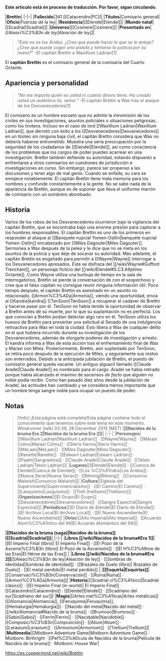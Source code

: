 **Este artículo está en proceso de traducción. Por favor, sigan circulando.**


|**Brettin**|
|-|-|
|**Fallecido**|341 [[Catacendro\|PC]]|
|**Títulos**|Comisario general|
|**Oficio**|Fuerzas de la ley|
|**Residencia**|[[Elendel\|Elendel]]|
|**Mundo natal**|[[Scadrial\|Scadrial]]|
|**Universo**|[[Cosmere\|Cosmere]]|
|**Presentado en**|*[[Aleaci%C3%B3n de ley\|Aleación de ley]]*|

>“*Esto no es los Áridos. ¿Cree que puede hacer lo que se le antoje? ¿Cree que puede coger una pistola y tomarse la justicia por su mano?*”
\-El capitán Brettin a Waxillium Ladrian[1]


El **capitán Brettin** es el comisario general de la comisaría del Cuarto Octante.

## Apariencia y personalidad
>“*No me importa quién es usted ni cuánto dinero tiene. Ha creado usted un auténtico lío, señor.*”
\-El capitán Brettin a Wax tras el ataque de los Desvanecedores[1]


El comisario es un hombre escueto que no admite la intromisión de los civiles en sus investigaciones, asuntos policiales o situaciones peligrosas, como los tiroteos. Incluso en el caso de lord [[Waxillium Ladrian\|Waxillium Ladrian]], que derrotó con éxito a los [[Desvanecedores\|Desvanecedores]] en un tiroteo sin ninguna baja civil, el capitán Brettin considera que Wax no debería haberse entrometido. Muestra una seria preocupación por la seguridad de los ciudadanos de [[Elendel\|Elendel]], así como consciencia de los problemas que los cargos de poder pueden acarrear en una investigación.
Brettin también defiende su autoridad, estando dispuesto a enfrentarse a otros comisarios en cuestiones de jurisdicción e investigaciones en curso. Sin embargo, parece ser propenso a las discusiones y tener algo de mal genio. Cuando se enfada, su cara se enrojece notablemente.
El capitán Brettin tiene mala memoria para los nombres y confunde constantemente a la gente. No se sabe nada de la apariencia de Brettin, aunque es de suponer que lleva el uniforme marrón de comisario con un sombrero abombado.

## Historia
Varios de los robos de los Desvanecedores ocurrieron bajo la vigilancia del capitán Brettin, que se encontraba bajo una enorme presión para capturar a los hombres responsables. El capitán Brettin es uno de los primeros en responder al ataque al [[Banquete nupcial Yomen-Ostlin\|banquete nupcial Yomen-Ostlin]] encabezado por [[Miles Dagouter\|Miles Dagouter]]. Sermonea a Wax después de la pelea y le dice que no se meta en los asuntos de la policía y que deje de socavar su autoridad.
Más adelante, el capitán Brettin es engañado para permitir a [[Wayne\|Wayne]] interrogar a los Desvanecedores apresados. Éste se disfraza del [[/wiki/Wayne#Guffont Trenchant]], un personaje ficticio del [[/wiki/Elendel#S.C3.A9ptimo Octante]]. Como Wayne utiliza una burbuja de tiempo en la sala de interrogatorios, Brettin se pierde la conversación de con el sospechoso y cree que el falso capitán no consigue reunir ninguna información útil.
Poco tiempo después, el capitán Brettin es asesinado en un asunto no relacionado. [[Armon%C3%ADa\|Armonía]], viendo una oportunidad, envia al [[Kandra\|kandra]] [[TenSoon\|TenSoon]] a recuperar el cadáver de Brettin y hacerse pasar por él. TenSoon no había tenido la oportunidad de observar a Brettin antes de su muerte, por lo que su suplantación no es perfecta. Los que conocían a Brettin podían detectar algo raro en él. TenSoon utiliza los huesos de Brettin para presentar una solicitud al Senado de una indulgencia retroactiva para Wax en toda la ciudad. Esto libera a Wax de cualquier delito en el que hubiera incurrido durante su investigación de los Desvanecedores, además de otorgarle poderes de investigación y arresto. El kandra informa a Wax de esta acción tras el enfrentamiento final de Wax y Marasi con Miles. Posteriormente, Brettin, aún suplantado por TenSoon, se retira poco después de la ejecución de Miles, y seguramente sus restos son enterrados.
Debido a la anticipada jubilación de Brettin, el puesto de comisario general queda vacante. Un antiguo alguacil llamado [[Claude Aradel\|Claude Aradel]] es nombrado para el cargo. Aradel se había retirado porque había alcanzado el máximo de ascensos *de facto* que alguien no noble podía recibir. Como han pasado diez años desde la jubilación de Aradel, las actitudes han cambiado y se considera menos importante que un hombre tenga sangre noble para ocupar un puesto de poder.

## Notas

> [!info] ¡Esta página está completa!Esta página contiene todo el conocimiento que tenemos sobre este tema en este momento.
Windrunner (talk) 03:39, 28 December 2015 (MST)
|**[[Nacidos de la bruma Era 2\|Nacidos de la bruma Era 2]]**|
|-|-|
|**Personajes**|[[Waxillium Ladrian\|Waxillium Ladrian]] · [[Wayne\|Wayne]] · [[Marasi Colms\|Marasi Colms]] · [[Steris Harms\|Steris Harms]] · [[MeLaan\|MeLaan]] · [[Miles Dagouter\|Miles Dagouter]] · [[Ranette\|Ranette]] · [[Edwarn Ladrian\|Edwarn Ladrian]] · [[Paalm\|Sangradora]] · [[Claude Aradel\|Claude Aradel]] · [[Telsin Ladrian\|Telsin Ladrian]]|
|**Lugares**|[[Elendel\|Elendel]] · [[Cuenca de Elendel\|Cuenca de Elendel]] · [[Los %C3%81ridos\|Los Áridos]] · [[Nueva Seran\|Nueva Seran]] · [[Bilming\|Bilming]] · [[Consorcio Malwish\|Consorcio Malwish]]|
|**Cultura**|[[Iglesia del Superviviente\|Supervivencialismo]] · [[El Camino\|El Camino]] · [[Lasquismo\|Lasquismo]] · [[Trell (trellismo)\|Trellismo]]|
|**Organizaciones**|[[El Grupo\|El Grupo]] · [[Desvanecedores\|Desvanecedores]] · [[Sangre Espectral\|Sangre Espectral]]|
|**Periódicos**|[[El Diario de Elendel\|El Diario de Elendel]] · [[El Archivo Local\|El Archivo Local]] · [[El Nuevo Ascendiente\|El Nuevo Ascendiente]]|
|**Otros**|[[Alto Imperial\|Alto Imperial]] · [[Acuerdo Alom%C3%A1ntico del 94\|El Acuerdo Alomántico del 94]]|

|**[[Nacidos de la bruma (saga)\|Nacidos de la bruma]] ([[Scadrial\|Scadrial]])**|
|-|-|
|**Libros [[/wiki/Nacidos de la bruma#Era 1]]**|[[El Imperio Final (libro)\| El Imperio Final]] · [[El Pozo de la Ascensi%C3%B3n (libro)\| El Pozo de la Ascensión]] · [[El H%C3%A9roe de las Eras\|El Héroe de las Eras]] |
|**Libros [[/wiki/Nacidos de la bruma#Era 2]]**|[[Aleaci%C3%B3n de ley\|Aleación de ley]] · [[Sombras de identidad\|Sombras de identidad]] · [[Brazales de Duelo (libro)\| Brazales de Duelo]] · [[El metal perdido\|El metal perdido]]  |
|**[[Esquirla\|Esquirlas]]**|[[Conservaci%C3%B3n\|Conservación]] · [[Ruina\|Ruina]] · [[Armon%C3%ADa\|Armonía]]|
|**Historia**|[[Scadrial cl%C3%A1sico\|Scadrial clásico]] · [[El Imperio Final (in-world)\| El Imperio Final]] · [[Catacendro\|Catacendro]] · [[Elendel\|Elendel]] · [[Scadriano del sur\|Scadriano del sur]]|
|**Magia**|[[Artes met%C3%A1licas\|Artes metálicas]] ([[Alomancia\|Alomancia]], [[Feruquimia\|Feruquimia]], [[Hemalurgia\|Hemalurgia]]) · [[Nacido del metal\|Nacido del metal]] · [[/wiki/Alomancia#Nacido de la bruma]] · [[Brumoso\|Brumoso]] · [[Sabio\|Sabio]] · [[Ferrin\|Ferrin]] · [[Nacidoble\|Nacidoble]] · [[Composici%C3%B3n\|Composición]] · [[Atium\|Atium]] · [[Lerasium\|Lerasium]] · [[Armonium\|Armonium]] · [[Trellium\|Trellium]]|
|**Multimedia**|[[Mistborn Adventure Game\|Mistborn Adventure Game‎‎]] · Mistborn: Birthright · [[Pel%C3%ADcula de Nacidos de la bruma\|Película de Nacidos de la bruma]] · Mistborn: House War|



https://es.coppermind.net/wiki/Brettin